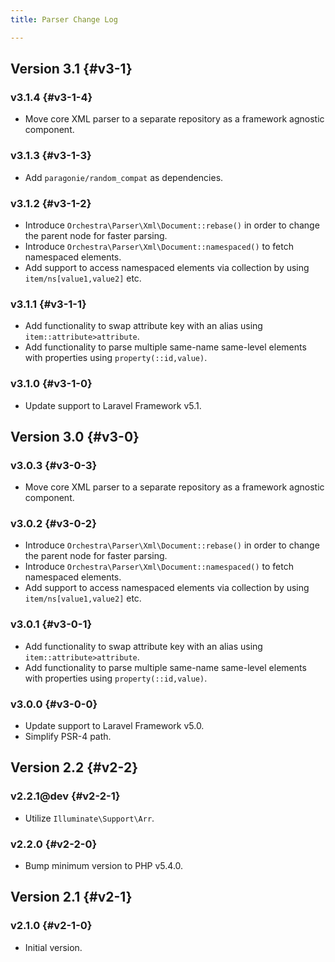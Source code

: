 ```yaml
---
title: Parser Change Log

---
```


## Version 3.1 {#v3-1}

### v3.1.4 {#v3-1-4}

* Move core XML parser to a separate repository as a framework agnostic component.

### v3.1.3 {#v3-1-3}

* Add `paragonie/random_compat` as dependencies.

### v3.1.2 {#v3-1-2}

* Introduce `Orchestra\Parser\Xml\Document::rebase()` in order to change the parent node for faster parsing.
* Introduce `Orchestra\Parser\Xml\Document::namespaced()` to fetch namespaced elements.
* Add support to access namespaced elements via collection by using `item/ns[value1,value2]` etc.

### v3.1.1 {#v3-1-1}

* Add functionality to swap attribute key with an alias using `item::attribute>attribute`.
* Add functionality to parse multiple same-name same-level elements with properties using `property(::id,value)`.

### v3.1.0 {#v3-1-0}

* Update support to Laravel Framework v5.1.

## Version 3.0 {#v3-0}

### v3.0.3 {#v3-0-3}

* Move core XML parser to a separate repository as a framework agnostic component.

### v3.0.2 {#v3-0-2}

* Introduce `Orchestra\Parser\Xml\Document::rebase()` in order to change the parent node for faster parsing.
* Introduce `Orchestra\Parser\Xml\Document::namespaced()` to fetch namespaced elements.
* Add support to access namespaced elements via collection by using `item/ns[value1,value2]` etc.

### v3.0.1 {#v3-0-1}

* Add functionality to swap attribute key with an alias using `item::attribute>attribute`.
* Add functionality to parse multiple same-name same-level elements with properties using `property(::id,value)`.

### v3.0.0 {#v3-0-0}

* Update support to Laravel Framework v5.0.
* Simplify PSR-4 path.

## Version 2.2 {#v2-2}

### v2.2.1@dev {#v2-2-1}

* Utilize `Illuminate\Support\Arr`.

### v2.2.0 {#v2-2-0}

* Bump minimum version to PHP v5.4.0.

## Version 2.1 {#v2-1}

### v2.1.0 {#v2-1-0}

* Initial version.

